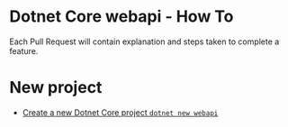 # Dotnet Core webapi - How To

Each Pull Request will contain explanation and steps taken to complete a feature.

# New project

- [Create a new Dotnet Core project `dotnet new webapi`](https://github.com/brunolm/dotnetcore-how-to/commit/07415272d2d240ec0f77b1a50acaf0ada31fe0ab)
